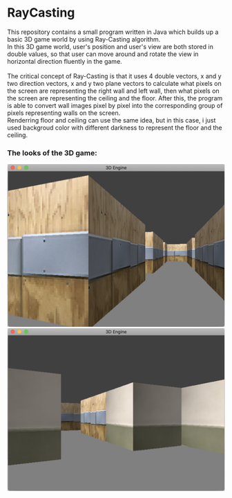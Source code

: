 # RayCasting

This repository contains a small program written in Java which builds up a basic 3D game world by using Ray-Casting algorithm. 
<br />
In this 3D game world, user's position and user's view are both stored in double values, so that user can move around and rotate the view in horizontal direction fluently in the game. 
<br />
<br />
The critical concept of Ray-Casting is that it uses 4 double vectors, x and y two direction vectors, x and y two plane vectors to calculate what pixels on the screen are representing the right wall and left wall, then what pixels on the screen are representing the ceiling and the floor. After this, the program is able to convert wall images pixel by pixel into the corresponding group of pixels representing walls on the screen. <br />
Renderring floor and ceiling can use the same idea, but in this case, i just used backgroud color with different darkness to represent the floor and the ceiling.<br />

### The looks of the 3D game: <br />
![Game Look](https://github.com/AlexLy1/RayCasting/blob/master/gameLookPics/gameLook.png) <br />
![Game Look 2](https://github.com/AlexLy1/RayCasting/blob/master/gameLookPics/GameLook2.png)<br />
